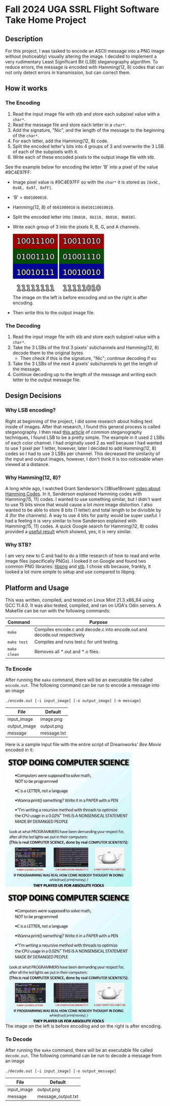 Fall 2024 UGA SSRL Flight Software Take Home Project
====================================================

Description
-----------

For this project, I was tasked to encode an ASCII message into a PNG image without (noticeably) visually
altering the image. I decided to implement a very rudimentary Least Significant Bit (LSB) steganography 
algorithm. To reduce errors, the message is encoded with Hamming(12, 8) codes that can not only detect
errors in transmission, but can correct them.

How it works
------------

### The Encoding

1. Read the input image file with stb and store each subpixel value with a `char*`.
2. Read the message file and store each letter in a `char*`.
3. Add the signature, "Nic", and the length of the message to the beginning of the `char*`.
4. For each letter, add the Hamming(12, 8) code.
5. Split the encoded letter's bits into 4 groups of 3 and overwrite the 3 LSB of each of the subpixels with it.
6. Write each of these encoded pixels to the output image file with stb.

See the example below for encoding the letter 'B' into a pixel of the value #9C4E97FF:

- Image pixel value is #9C4E97FF so with the `char*` it is stored as `[0x9C, 0x4E, 0x97, 0xFF]`.
- 'B' = `0b01000010`.
- Hamming(12, 8) of `0b01000010` is `0b010110010010`.
- Split the encoded letter into `[0b010, 0b110, 0b010, 0b010]`.
- Write each group of 3 into the pixels R, B, G, and A channels.
  
  ![Pixel before encoding](/README_assets/pixel_before.png)
  ![Pixel after encoding](/README_assets/pixel_after.png)  
  The image on the left is before encoding and on the right is after encoding.

- Then write this to the output image file.

### The Decoding

1. Read the input image file with stb and store each subpixel value with a `char*`.
2. Take the 3 LSBs of the first 3 pixels' subchannels and Hamming(12, 8) decode them to the original bytes
   - Then check if this is the signature, "Nic"; continue decoding if so
3. Take the 3 LSBs of the next 4 pixels' subchannels to get the length of the message.
4. Continue decoding up to the length of the message and writing each letter to the output message file.

Design Decisions
----------------
### Why LSB encoding?

Right at beginning of the project, I did some research about hiding text inside of images. After that
research, I found this general process is called steganography. I then read 
[this article](https://en.wikipedia.org/wiki/List_of_steganography_techniques) of common steganography
techniques, I found LSB to be a pretty simple. The example in it used 2 LSBs of each color channel. 
I had originally used 2 as well because I had wanted to use 1 pixel per 1 letter, however, later I decided
to add Hamming(12, 8) codes so I had to use 3 LSBs per channel. This decreased the similarity of the 
input and output images, however, I don't think it is too noticeable when viewed at a distance. 

### Why Hamming(12, 8)?

A long while ago, I watched Grant Sanderson's (3Blue1Brown) [video about Hamming Codes](https://youtu.be/X8jsijhllIA).
In it, Sanderson explained Hamming codes with Hamming(15, 11) codes. I wanted to use something similar, 
but I didn't want to use 15 bits since that would cause a lot more image distortion. I also wanted to 
be able to store 8 bits (1 letter) and total length to be divisible by 4 (for the channels). A way to
use 4 bits for parity would be super useful. I had a feeling it is very similar to how Sanderson explained
with Hamming(15, 11) codes. A quick Google search for Hamming(12, 8) codes provided a
[useful result](https://courses.cs.vt.edu/cs2506/Fall2013/Notes/L21.ErrorCodes.pdf) which showed, yes,
it is very similar.

### Why STB?

I am very new to C and had to do a little research of how to read and write image files (specifically PNGs).
I looked it on Google and found two common PNG libraries: [libpng](http://www.libpng.org/pub/png/libpng.html)
and [stb](https://github.com/nothings/stb). I chose stb because, frankly, it looked a lot more simple
to setup and use compared to libpng. 

Platform and Usage
------------------

This was written, compiled, and tested on Linux Mint 21.3 x86_64 using GCC 11.4.0. It was also tested,
compiled, and ran on UGA's Odin servers. A Makefile can be run with the following commands:

| Command      | Purpose                                                                    |
| ------------ | -------------------------------------------------------------------------- |
| `make`       | Compiles encode.c and decode.c into encode.out and decode.out respectively |
| `make test`  | Compiles and runs test.c for unit testing.                                 |
| `make clean` | Removes all *.out and *.o files.                                           |

### To Encode

After running the `make` command, there will be an executable file called `encode.out`. The following
command can be run to encode a message into an image

`./encode.out [-i input_image] [-o output_image] [-m message]`

| File         | Default     |
| ------------ | ----------- |
| input_image  | image.png   |
| output_image | output.png  |
| message      | message.txt |

Here is a sample input file with the entire script of Dreamworks' *Bee Movie* encoded in it:  
<img src="README_assets/image.png" width="400">
<img src="README_assets/output.png" width="400">  
The image on the left is before encoding and on the right is after encoding.

### To Decode

After running the `make` command, there will be an executable file called `decode.out`. The following
command can be run to decode a message from an image

`./decode.out [-i input_image] [-o output_message]`

| File        | Default            |
| ----------- | ------------------ |
| input_image | output.png         |
| message     | message_output.txt |
